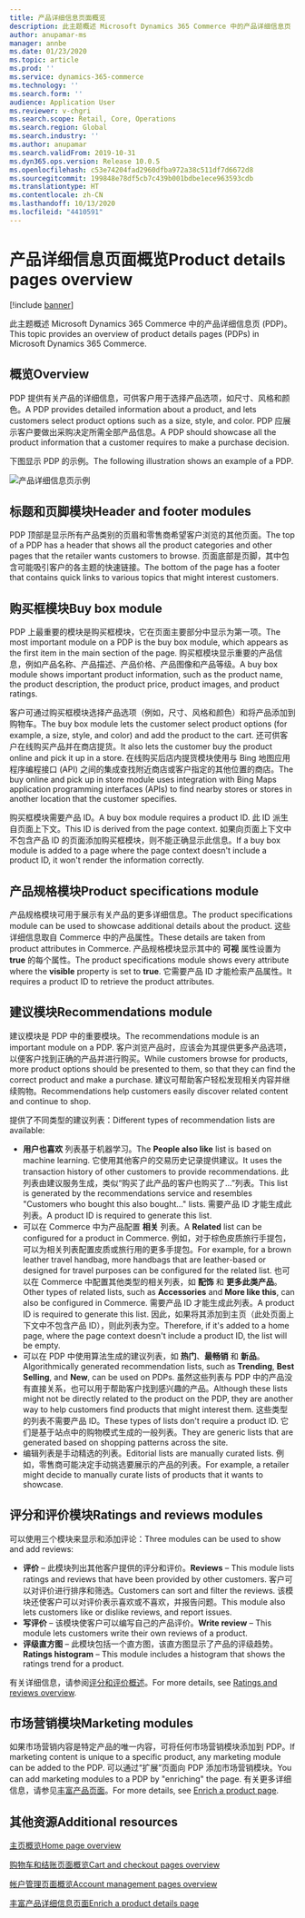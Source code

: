 ```yaml
---
title: 产品详细信息页面概览
description: 此主题概述 Microsoft Dynamics 365 Commerce 中的产品详细信息页 (PDP)。
author: anupamar-ms
manager: annbe
ms.date: 01/23/2020
ms.topic: article
ms.prod: ''
ms.service: dynamics-365-commerce
ms.technology: ''
ms.search.form: ''
audience: Application User
ms.reviewer: v-chgri
ms.search.scope: Retail, Core, Operations
ms.search.region: Global
ms.search.industry: ''
ms.author: anupamar
ms.search.validFrom: 2019-10-31
ms.dyn365.ops.version: Release 10.0.5
ms.openlocfilehash: c53e74204fad2960dfba972a38c511df7d6672d8
ms.sourcegitcommit: 199848e78df5cb7c439b001bdbe1ece963593cdb
ms.translationtype: HT
ms.contentlocale: zh-CN
ms.lasthandoff: 10/13/2020
ms.locfileid: "4410591"
---
```

# <a name="product-details-pages-overview"></a><span data-ttu-id="fb3f0-103">产品详细信息页面概览</span><span class="sxs-lookup"><span data-stu-id="fb3f0-103">Product details pages overview</span></span>

[!include [banner](includes/banner.md)]

<span data-ttu-id="fb3f0-104">此主题概述 Microsoft Dynamics 365 Commerce 中的产品详细信息页 (PDP)。</span><span class="sxs-lookup"><span data-stu-id="fb3f0-104">This topic provides an overview of product details pages (PDPs) in Microsoft Dynamics 365 Commerce.</span></span>

## <a name="overview"></a><span data-ttu-id="fb3f0-105">概览</span><span class="sxs-lookup"><span data-stu-id="fb3f0-105">Overview</span></span>

<span data-ttu-id="fb3f0-106">PDP 提供有关产品的详细信息，可供客户用于选择产品选项，如尺寸、风格和颜色。</span><span class="sxs-lookup"><span data-stu-id="fb3f0-106">A PDP provides detailed information about a product, and lets customers select product options such as a size, style, and color.</span></span> <span data-ttu-id="fb3f0-107">PDP 应展示客户要做出采购决定所需全部产品信息。</span><span class="sxs-lookup"><span data-stu-id="fb3f0-107">A PDP should showcase all the product information that a customer requires to make a purchase decision.</span></span>

<span data-ttu-id="fb3f0-108">下图显示 PDP 的示例。</span><span class="sxs-lookup"><span data-stu-id="fb3f0-108">The following illustration shows an example of a PDP.</span></span>

![产品详细信息页示例](./media/pdp.PNG)

## <a name="header-and-footer-modules"></a><span data-ttu-id="fb3f0-110">标题和页脚模块</span><span class="sxs-lookup"><span data-stu-id="fb3f0-110">Header and footer modules</span></span>

<span data-ttu-id="fb3f0-111">PDP 顶部是显示所有产品类别的页眉和零售商希望客户浏览的其他页面。</span><span class="sxs-lookup"><span data-stu-id="fb3f0-111">The top of a PDP has a header that shows all the product categories and other pages that the retailer wants customers to browse.</span></span> <span data-ttu-id="fb3f0-112">页面底部是页脚，其中包含可能吸引客户的各主题的快速链接。</span><span class="sxs-lookup"><span data-stu-id="fb3f0-112">The bottom of the page has a footer that contains quick links to various topics that might interest customers.</span></span>

## <a name="buy-box-module"></a><span data-ttu-id="fb3f0-113">购买框模块</span><span class="sxs-lookup"><span data-stu-id="fb3f0-113">Buy box module</span></span>

<span data-ttu-id="fb3f0-114">PDP 上最重要的模块是购买框模块，它在页面主要部分中显示为第一项。</span><span class="sxs-lookup"><span data-stu-id="fb3f0-114">The most important module on a PDP is the buy box module, which appears as the first item in the main section of the page.</span></span> <span data-ttu-id="fb3f0-115">购买框模块显示重要的产品信息，例如产品名称、产品描述、产品价格、产品图像和产品等级。</span><span class="sxs-lookup"><span data-stu-id="fb3f0-115">A buy box module shows important product information, such as the product name, the product description, the product price, product images, and product ratings.</span></span>

<span data-ttu-id="fb3f0-116">客户可通过购买框模块选择产品选项（例如，尺寸、风格和颜色）和将产品添加到购物车。</span><span class="sxs-lookup"><span data-stu-id="fb3f0-116">The buy box module lets the customer select product options (for example, a size, style, and color) and add the product to the cart.</span></span> <span data-ttu-id="fb3f0-117">还可供客户在线购买产品并在商店提货。</span><span class="sxs-lookup"><span data-stu-id="fb3f0-117">It also lets the customer buy the product online and pick it up in a store.</span></span> <span data-ttu-id="fb3f0-118">在线购买后店内提货模块使用与 Bing 地图应用程序编程接口 (API) 之间的集成查找附近商店或客户指定的其他位置的商店。</span><span class="sxs-lookup"><span data-stu-id="fb3f0-118">The buy online and pick up in store module uses integration with Bing Maps application programming interfaces (APIs) to find nearby stores or stores in another location that the customer specifies.</span></span>

<span data-ttu-id="fb3f0-119">购买框模块需要产品 ID。</span><span class="sxs-lookup"><span data-stu-id="fb3f0-119">A buy box module requires a product ID.</span></span> <span data-ttu-id="fb3f0-120">此 ID 派生自页面上下文。</span><span class="sxs-lookup"><span data-stu-id="fb3f0-120">This ID is derived from the page context.</span></span> <span data-ttu-id="fb3f0-121">如果向页面上下文中不包含产品 ID 的页面添加购买框模块，则不能正确显示此信息。</span><span class="sxs-lookup"><span data-stu-id="fb3f0-121">If a buy box module is added to a page where the page context doesn't include a product ID, it won't render the information correctly.</span></span>

## <a name="product-specifications-module"></a><span data-ttu-id="fb3f0-122">产品规格模块</span><span class="sxs-lookup"><span data-stu-id="fb3f0-122">Product specifications module</span></span>

<span data-ttu-id="fb3f0-123">产品规格模块可用于展示有关产品的更多详细信息。</span><span class="sxs-lookup"><span data-stu-id="fb3f0-123">The product specifications module can be used to showcase additional details about the product.</span></span> <span data-ttu-id="fb3f0-124">这些详细信息取自 Commerce 中的产品属性。</span><span class="sxs-lookup"><span data-stu-id="fb3f0-124">These details are taken from product attributes in Commerce.</span></span> <span data-ttu-id="fb3f0-125">产品规格模块显示其中的 **可视** 属性设置为 **true** 的每个属性。</span><span class="sxs-lookup"><span data-stu-id="fb3f0-125">The product specifications module shows every attribute where the **visible** property is set to **true**.</span></span> <span data-ttu-id="fb3f0-126">它需要产品 ID 才能检索产品属性。</span><span class="sxs-lookup"><span data-stu-id="fb3f0-126">It requires a product ID to retrieve the product attributes.</span></span>

## <a name="recommendations-module"></a><span data-ttu-id="fb3f0-127">建议模块</span><span class="sxs-lookup"><span data-stu-id="fb3f0-127">Recommendations module</span></span>

<span data-ttu-id="fb3f0-128">建议模块是 PDP 中的重要模块。</span><span class="sxs-lookup"><span data-stu-id="fb3f0-128">The recommendations module is an important module on a PDP.</span></span> <span data-ttu-id="fb3f0-129">客户浏览产品时，应该会为其提供更多产品选项，以便客户找到正确的产品并进行购买。</span><span class="sxs-lookup"><span data-stu-id="fb3f0-129">While customers browse for products, more product options should be presented to them, so that they can find the correct product and make a purchase.</span></span> <span data-ttu-id="fb3f0-130">建议可帮助客户轻松发现相关内容并继续购物。</span><span class="sxs-lookup"><span data-stu-id="fb3f0-130">Recommendations help customers easily discover related content and continue to shop.</span></span>

<span data-ttu-id="fb3f0-131">提供了不同类型的建议列表：</span><span class="sxs-lookup"><span data-stu-id="fb3f0-131">Different types of recommendation lists are available:</span></span>

- <span data-ttu-id="fb3f0-132">**用户也喜欢** 列表基于机器学习。</span><span class="sxs-lookup"><span data-stu-id="fb3f0-132">The **People also like** list is based on machine learning.</span></span> <span data-ttu-id="fb3f0-133">它使用其他客户的交易历史记录提供建议。</span><span class="sxs-lookup"><span data-stu-id="fb3f0-133">It uses the transaction history of other customers to provide recommendations.</span></span> <span data-ttu-id="fb3f0-134">此列表由建议服务生成，类似“购买了此产品的客户也购买了...”列表。</span><span class="sxs-lookup"><span data-stu-id="fb3f0-134">This list is generated by the recommendations service and resembles "Customers who bought this also bought..." lists.</span></span> <span data-ttu-id="fb3f0-135">需要产品 ID 才能生成此列表。</span><span class="sxs-lookup"><span data-stu-id="fb3f0-135">A product ID is required to generate this list.</span></span>
- <span data-ttu-id="fb3f0-136">可以在 Commerce 中为产品配置 **相关** 列表。</span><span class="sxs-lookup"><span data-stu-id="fb3f0-136">A **Related** list can be configured for a product in Commerce.</span></span> <span data-ttu-id="fb3f0-137">例如，对于棕色皮质旅行手提包，可以为相关列表配置皮质或旅行用的更多手提包。</span><span class="sxs-lookup"><span data-stu-id="fb3f0-137">For example, for a brown leather travel handbag, more handbags that are leather-based or designed for travel purposes can be configured for the related list.</span></span> <span data-ttu-id="fb3f0-138">也可以在 Commerce 中配置其他类型的相关列表，如 **配饰** 和 **更多此类产品**。</span><span class="sxs-lookup"><span data-stu-id="fb3f0-138">Other types of related lists, such as **Accessories** and **More like this**, can also be configured in Commerce.</span></span> <span data-ttu-id="fb3f0-139">需要产品 ID 才能生成此列表。</span><span class="sxs-lookup"><span data-stu-id="fb3f0-139">A product ID is required to generate this list.</span></span> <span data-ttu-id="fb3f0-140">因此，如果将其添加到主页（此处页面上下文中不包含产品 ID），则此列表为空。</span><span class="sxs-lookup"><span data-stu-id="fb3f0-140">Therefore, if it's added to a home page, where the page context doesn't include a product ID, the list will be empty.</span></span>
- <span data-ttu-id="fb3f0-141">可以在 PDP 中使用算法生成的建议列表，如 **热门**、**最畅销** 和 **新品**。</span><span class="sxs-lookup"><span data-stu-id="fb3f0-141">Algorithmically generated recommendation lists, such as **Trending**, **Best Selling**, and **New**, can be used on PDPs.</span></span> <span data-ttu-id="fb3f0-142">虽然这些列表与 PDP 中的产品没有直接关系，也可以用于帮助客户找到感兴趣的产品。</span><span class="sxs-lookup"><span data-stu-id="fb3f0-142">Although these lists might not be directly related to the product on the PDP, they are another way to help customers find products that might interest them.</span></span> <span data-ttu-id="fb3f0-143">这些类型的列表不需要产品 ID。</span><span class="sxs-lookup"><span data-stu-id="fb3f0-143">These types of lists don't require a product ID.</span></span> <span data-ttu-id="fb3f0-144">它们是基于站点中的购物模式生成的一般列表。</span><span class="sxs-lookup"><span data-stu-id="fb3f0-144">They are generic lists that are generated based on shopping patterns across the site.</span></span>
- <span data-ttu-id="fb3f0-145">编辑列表是手动精选的列表。</span><span class="sxs-lookup"><span data-stu-id="fb3f0-145">Editorial lists are manually curated lists.</span></span> <span data-ttu-id="fb3f0-146">例如，零售商可能决定手动挑选要展示的产品的列表。</span><span class="sxs-lookup"><span data-stu-id="fb3f0-146">For example, a retailer might decide to manually curate lists of products that it wants to showcase.</span></span>

## <a name="ratings-and-reviews-modules"></a><span data-ttu-id="fb3f0-147">评分和评价模块</span><span class="sxs-lookup"><span data-stu-id="fb3f0-147">Ratings and reviews modules</span></span>

<span data-ttu-id="fb3f0-148">可以使用三个模块来显示和添加评论：</span><span class="sxs-lookup"><span data-stu-id="fb3f0-148">Three modules can be used to show and add reviews:</span></span>

- <span data-ttu-id="fb3f0-149">**评价** – 此模块列出其他客户提供的评分和评价。</span><span class="sxs-lookup"><span data-stu-id="fb3f0-149">**Reviews** – This module lists ratings and reviews that have been provided by other customers.</span></span> <span data-ttu-id="fb3f0-150">客户可以对评价进行排序和筛选。</span><span class="sxs-lookup"><span data-stu-id="fb3f0-150">Customers can sort and filter the reviews.</span></span> <span data-ttu-id="fb3f0-151">该模块还使客户可以对评价表示喜欢或不喜欢，并报告问题。</span><span class="sxs-lookup"><span data-stu-id="fb3f0-151">This module also lets customers like or dislike reviews, and report issues.</span></span>
- <span data-ttu-id="fb3f0-152">**写评价** – 该模块使客户可以编写自己的产品评价。</span><span class="sxs-lookup"><span data-stu-id="fb3f0-152">**Write review** – This module lets customers write their own reviews of a product.</span></span>
- <span data-ttu-id="fb3f0-153">**评级直方图** – 此模块包括一个直方图，该直方图显示了产品的评级趋势。</span><span class="sxs-lookup"><span data-stu-id="fb3f0-153">**Ratings histogram** – This module includes a histogram that shows the ratings trend for a product.</span></span>

<span data-ttu-id="fb3f0-154">有关详细信息，请参阅[评分和评价概述](ratings-reviews-overview.md)。</span><span class="sxs-lookup"><span data-stu-id="fb3f0-154">For more details, see [Ratings and reviews overview](ratings-reviews-overview.md).</span></span>

## <a name="marketing-modules"></a><span data-ttu-id="fb3f0-155">市场营销模块</span><span class="sxs-lookup"><span data-stu-id="fb3f0-155">Marketing modules</span></span>

<span data-ttu-id="fb3f0-156">如果市场营销内容是特定产品的唯一内容，可将任何市场营销模块添加到 PDP。</span><span class="sxs-lookup"><span data-stu-id="fb3f0-156">If marketing content is unique to a specific product, any marketing module can be added to the PDP.</span></span> <span data-ttu-id="fb3f0-157">可以通过“扩展”页面向 PDP 添加市场营销模块。</span><span class="sxs-lookup"><span data-stu-id="fb3f0-157">You can add marketing modules to a PDP by "enriching" the page.</span></span> <span data-ttu-id="fb3f0-158">有关更多详细信息，请参见[丰富产品页面](enrich-product-page.md)。</span><span class="sxs-lookup"><span data-stu-id="fb3f0-158">For more details, see [Enrich a product page](enrich-product-page.md).</span></span>

## <a name="additional-resources"></a><span data-ttu-id="fb3f0-159">其他资源</span><span class="sxs-lookup"><span data-stu-id="fb3f0-159">Additional resources</span></span>

[<span data-ttu-id="fb3f0-160">主页概览</span><span class="sxs-lookup"><span data-stu-id="fb3f0-160">Home page overview</span></span>](quick-tour-home-page.md)

[<span data-ttu-id="fb3f0-161">购物车和结账页面概览</span><span class="sxs-lookup"><span data-stu-id="fb3f0-161">Cart and checkout pages overview</span></span>](quick-tour-cart-checkout.md)

[<span data-ttu-id="fb3f0-162">帐户管理页面概览</span><span class="sxs-lookup"><span data-stu-id="fb3f0-162">Account management pages overview</span></span>](quick-tour-account-management.md)

[<span data-ttu-id="fb3f0-163">丰富产品详细信息页面</span><span class="sxs-lookup"><span data-stu-id="fb3f0-163">Enrich a product details page</span></span>](enrich-product-page.md)
